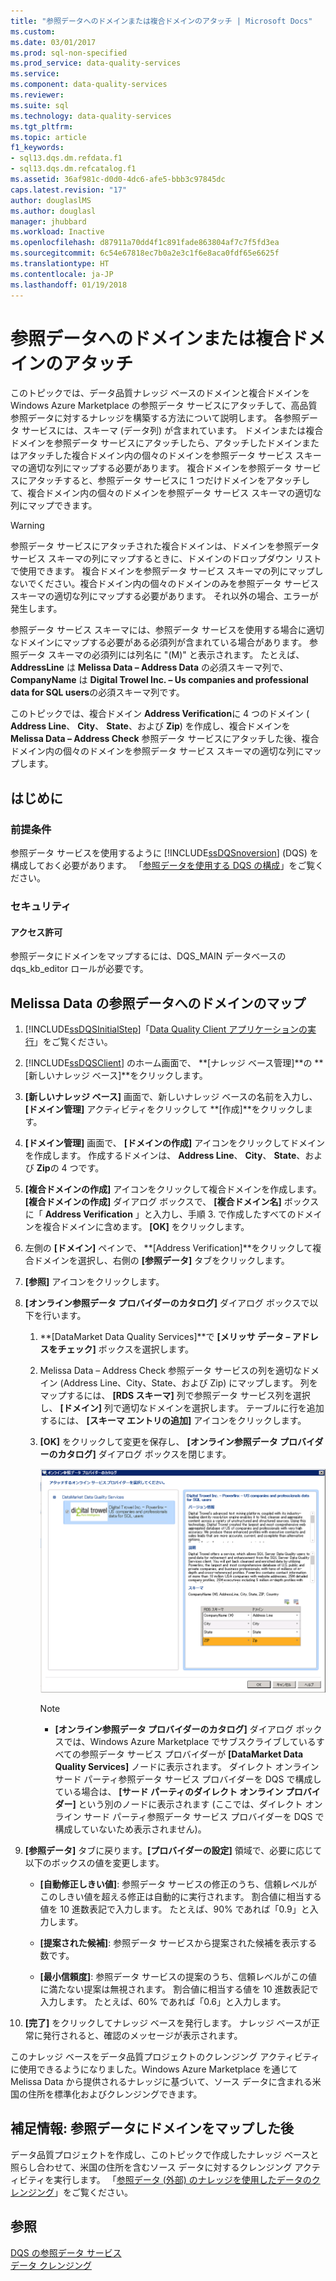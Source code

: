 ```yaml
---
title: "参照データへのドメインまたは複合ドメインのアタッチ | Microsoft Docs"
ms.custom: 
ms.date: 03/01/2017
ms.prod: sql-non-specified
ms.prod_service: data-quality-services
ms.service: 
ms.component: data-quality-services
ms.reviewer: 
ms.suite: sql
ms.technology: data-quality-services
ms.tgt_pltfrm: 
ms.topic: article
f1_keywords:
- sql13.dqs.dm.refdata.f1
- sql13.dqs.dm.refcatalog.f1
ms.assetid: 36af981c-d0d0-4dc6-afe5-bbb3c97845dc
caps.latest.revision: "17"
author: douglaslMS
ms.author: douglasl
manager: jhubbard
ms.workload: Inactive
ms.openlocfilehash: d87911a70dd4f1c891fade863804af7c7f5fd3ea
ms.sourcegitcommit: 6c54e67818ec7b0a2e3c1f6e8aca0fdf65e6625f
ms.translationtype: HT
ms.contentlocale: ja-JP
ms.lasthandoff: 01/19/2018
---
```

# <a name="attach-domain-or-composite-domain-to-reference-data"></a>参照データへのドメインまたは複合ドメインのアタッチ
  このトピックでは、データ品質ナレッジ ベースのドメインと複合ドメインを Windows Azure Marketplace の参照データ サービスにアタッチして、高品質参照データに対するナレッジを構築する方法について説明します。 各参照データ サービスには、スキーマ (データ列) が含まれています。 ドメインまたは複合ドメインを参照データ サービスにアタッチしたら、アタッチしたドメインまたはアタッチした複合ドメイン内の個々のドメインを参照データ サービス スキーマの適切な列にマップする必要があります。 複合ドメインを参照データ サービスにアタッチすると、参照データ サービスに 1 つだけドメインをアタッチして、複合ドメイン内の個々のドメインを参照データ サービス スキーマの適切な列にマップできます。  
  
> [!WARNING]  
>  参照データ サービスにアタッチされた複合ドメインは、ドメインを参照データ サービス スキーマの列にマップするときに、ドメインのドロップダウン リストで使用できます。 複合ドメインを参照データ サービス スキーマの列にマップしないでください。複合ドメイン内の個々のドメインのみを参照データ サービス スキーマの適切な列にマップする必要があります。 それ以外の場合、エラーが発生します。  
  
 参照データ サービス スキーマには、参照データ サービスを使用する場合に適切なドメインにマップする必要がある必須列が含まれている場合があります。 参照データ スキーマの必須列には列名に "(M)" と表示されます。 たとえば、 **AddressLine** は **Melissa Data – Address Data** の必須スキーマ列で、 **CompanyName** は **Digital Trowel Inc. – Us companies and professional data for SQL users**の必須スキーマ列です。  
  
 このトピックでは、複合ドメイン **Address Verification**に 4 つのドメイン ( **Address Line**、 **City**、 **State**、および **Zip**) を作成し、複合ドメインを **Melissa Data – Address Check** 参照データ サービスにアタッチした後、複合ドメイン内の個々のドメインを参照データ サービス スキーマの適切な列にマップします。  
  
## <a name="before-you-begin"></a>はじめに  
  
###  <a name="Prerequisites"></a> 前提条件  
 参照データ サービスを使用するように [!INCLUDE[ssDQSnoversion](../includes/ssdqsnoversion-md.md)] (DQS) を構成しておく必要があります。 「[参照データを使用する DQS の構成](../data-quality-services/configure-dqs-to-use-reference-data.md)」をご覧ください。  
  
###  <a name="Security"></a> セキュリティ  
  
#### <a name="permissions"></a>アクセス許可  
 参照データにドメインをマップするには、DQS_MAIN データベースの dqs_kb_editor ロールが必要です。  
  
##  <a name="Map"></a> Melissa Data の参照データへのドメインのマップ  
  
1.  [!INCLUDE[ssDQSInitialStep](../includes/ssdqsinitialstep-md.md)]「[Data Quality Client アプリケーションの実行](../data-quality-services/run-the-data-quality-client-application.md)」をご覧ください。  
  
2.  [!INCLUDE[ssDQSClient](../includes/ssdqsclient-md.md)] のホーム画面で、 **[ナレッジ ベース管理]**の **[新しいナレッジ ベース]**をクリックします。  
  
3.  **[新しいナレッジ ベース]** 画面で、新しいナレッジ ベースの名前を入力し、 **[ドメイン管理]** アクティビティをクリックして **[作成]**をクリックします。  
  
4.  **[ドメイン管理]** 画面で、 **[ドメインの作成]** アイコンをクリックしてドメインを作成します。 作成するドメインは、 **Address Line**、 **City**、 **State**、および **Zip**の 4 つです。  
  
5.  **[複合ドメインの作成]** アイコンをクリックして複合ドメインを作成します。 **[複合ドメインの作成]** ダイアログ ボックスで、 **[複合ドメイン名]** ボックスに「 **Address Verification** 」と入力し、手順 3. で作成したすべてのドメインを複合ドメインに含めます。 **[OK]** をクリックします。  
  
6.  左側の **[ドメイン]** ペインで、 **[Address Verification]**をクリックして複合ドメインを選択し、右側の **[参照データ]** タブをクリックします。  
  
7.  **[参照]** アイコンをクリックします。  
  
8.  **[オンライン参照データ プロバイダーのカタログ]** ダイアログ ボックスで以下を行います。  
  
    1.  **[DataMarket Data Quality Services]**で **[メリッサ データ – アドレスをチェック]** ボックスを選択します。  
  
    2.  Melissa Data – Address Check 参照データ サービスの列を適切なドメイン (Address Line、City、State、および Zip) にマップします。 列をマップするには、 **[RDS スキーマ]** 列で参照データ サービス列を選択し、 **[ドメイン]** 列で適切なドメインを選択します。 テーブルに行を追加するには、 **[スキーマ エントリの追加]** アイコンをクリックします。  
  
    3.  **[OK]** をクリックして変更を保存し、 **[オンライン参照データ プロバイダーのカタログ]** ダイアログ ボックスを閉じます。  
  
         ![[オンライン参照データ プロバイダーのカタログ] ダイアログ ボックス](../data-quality-services/media/dqs-onlinereferencedataproviderscatalog.gif "[オンライン参照データ プロバイダーのカタログ] ダイアログ ボックス")  
  
        > [!NOTE]  
        >  -   **[オンライン参照データ プロバイダーのカタログ]** ダイアログ ボックスでは、Windows Azure Marketplace でサブスクライブしているすべての参照データ サービス プロバイダーが **[DataMarket Data Quality Services]** ノードに表示されます。 ダイレクト オンライン サード パーティ参照データ サービス プロバイダーを DQS で構成している場合は、 **[サード パーティのダイレクト オンライン プロバイダー]** という別のノードに表示されます (ここでは、ダイレクト オンライン サード パーティ参照データ サービス プロバイダーを DQS で構成していないため表示されません)。  
  
9. **[参照データ]** タブに戻ります。**[プロバイダーの設定]** 領域で、必要に応じて以下のボックスの値を変更します。  
  
    -   **[自動修正しきい値]**: 参照データ サービスの修正のうち、信頼レベルがこのしきい値を超える修正は自動的に実行されます。 割合値に相当する値を 10 進数表記で入力します。 たとえば、90% であれば「0.9」と入力します。  
  
    -   **[提案された候補]**: 参照データ サービスから提案された候補を表示する数です。  
  
    -   **[最小信頼度]**: 参照データ サービスの提案のうち、信頼レベルがこの値に満たない提案は無視されます。 割合値に相当する値を 10 進数表記で入力します。 たとえば、60% であれば「0.6」と入力します。  
  
10. **[完了]** をクリックしてナレッジ ベースを発行します。 ナレッジ ベースが正常に発行されると、確認のメッセージが表示されます。  
  
 このナレッジ ベースをデータ品質プロジェクトのクレンジング アクティビティに使用できるようになりました。Windows Azure Marketplace を通じて Melissa Data から提供されるナレッジに基づいて、ソース データに含まれる米国の住所を標準化およびクレンジングできます。  
  
##  <a name="FollowUp"></a> 補足情報: 参照データにドメインをマップした後  
 データ品質プロジェクトを作成し、このトピックで作成したナレッジ ベースと照らし合わせて、米国の住所を含むソース データに対するクレンジング アクティビティを実行します。 「[参照データ &#40;外部&#41; のナレッジを使用したデータのクレンジング](../data-quality-services/cleanse-data-using-reference-data-external-knowledge.md)」をご覧ください。  
  
## <a name="see-also"></a>参照  
 [DQS の参照データ サービス](../data-quality-services/reference-data-services-in-dqs.md)   
 [データ クレンジング](../data-quality-services/data-cleansing.md)  
  
  
